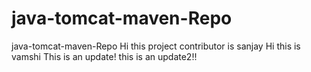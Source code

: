 # java-tomcat-maven-Repo
java-tomcat-maven-Repo
Hi this project contributor is sanjay
Hi this is vamshi
This is an update!
this is an update2!!
